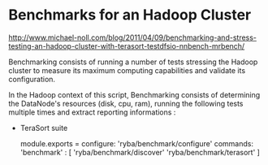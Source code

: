 
# Benchmarks for an Hadoop Cluster

http://www.michael-noll.com/blog/2011/04/09/benchmarking-and-stress-testing-an-hadoop-cluster-with-terasort-testdfsio-nnbench-mrbench/

Benchmarking consists of running a number of tests stressing the Hadoop cluster
to measure its maximum computing capabilities and validate its configuration.

In the Hadoop context of this script, Benchmarking consists of determining the
DataNode's resources (disk, cpu, ram), running the following tests multiple times
and extract reporting informations :
  * TeraSort suite

    module.exports =
      configure:
        'ryba/benchmark/configure'
      commands:
        'benchmark' : [
          'ryba/benchmark/discover'
          'ryba/benchmark/terasort'
        ]
